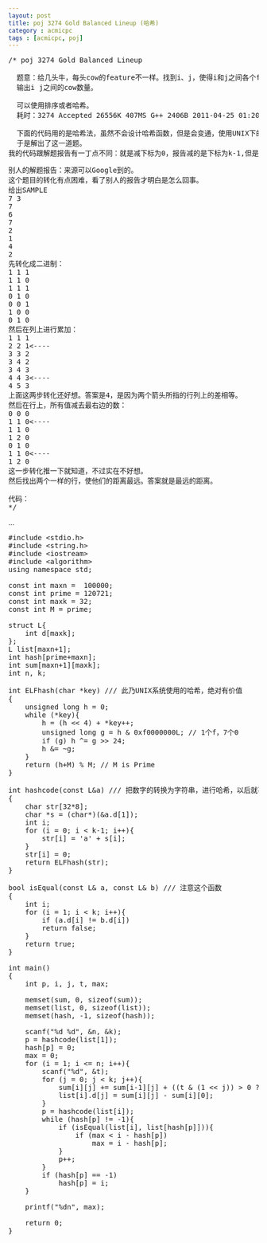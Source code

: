 ```yaml
---
layout: post
title: poj 3274 Gold Balanced Lineup (哈希)
category : acmicpc
tags : [acmicpc, poj]
---
```


<pre>/* poj 3274 Gold Balanced Lineup

  题意：给几头牛，每头cow的feature不一样。找到i、j，使得i和j之间各个feature的和一样。
  输出i j之间的cow数量。

  可以使用排序或者哈希。
  耗时：3274 Accepted 26556K 407MS G++ 2406B 2011-04-25 01:20:32

  下面的代码用的是哈希法，虽然不会设计哈希函数，但是会变通，使用UNIX下的一个哈希进行转化。
  于是解出了这一道题。
我的代码跟解题报告有一丁点不同：就是减下标为0，报告减的是下标为k-1,但是原理都一样。</pre>
<!--more-->
<pre>别人的解题报告：来源可以Google到的。
这个题目的转化有点困难，看了别人的报告才明白是怎么回事。
给出SAMPLE
7 3
7
6
7
2
1
4
2
先转化成二进制：
1 1 1
1 1 0
1 1 1
0 1 0
0 0 1
1 0 0
0 1 0
然后在列上进行累加：
1 1 1
2 2 1&lt;----
3 3 2
3 4 2
3 4 3
4 4 3&lt;----
4 5 3
上面这两步转化还好想。答案是4，是因为两个箭头所指的行列上的差相等。
然后在行上，所有值减去最右边的数：
0 0 0
1 1 0&lt;----
1 1 0
1 2 0
0 1 0
1 1 0&lt;----
1 2 0
这一步转化推一下就知道，不过实在不好想。
然后找出两个一样的行，使他们的距离最远。答案就是最远的距离。

代码：
*/</pre>
...
<pre>#include &lt;stdio.h&gt;
#include &lt;string.h&gt;
#include &lt;iostream&gt;
#include &lt;algorithm&gt;
using namespace std;

const int maxn =  100000;
const int prime = 120721;
const int maxk = 32;
const int M = prime;

struct L{
    int d[maxk];
};
L list[maxn+1];
int hash[prime+maxn];
int sum[maxn+1][maxk];
int n, k;

int ELFhash(char *key) /// 此乃UNIX系统使用的哈希，绝对有价值
{
    unsigned long h = 0;
    while (*key){
        h = (h &lt;&lt; 4) + *key++;
        unsigned long g = h &amp; 0xf0000000L; // 1个f，7个0
        if (g) h ^= g &gt;&gt; 24;
        h &amp;= ~g;
    }
    return (h+M) % M; // M is Prime
}

int hashcode(const L&amp;a) /// 把数字的转换为字符串，进行哈希，以后就不用费心思设计哈希了
{
    char str[32*8];
    char *s = (char*)(&amp;a.d[1]);
    int i;
    for (i = 0; i &lt; k-1; i++){
        str[i] = 'a' + s[i];
    }
    str[i] = 0;
    return ELFhash(str);
}

bool isEqual(const L&amp; a, const L&amp; b) /// 注意这个函数
{
    int i;
    for (i = 1; i &lt; k; i++){
        if (a.d[i] != b.d[i])
        return false;
    }
    return true;
}

int main()
{
    int p, i, j, t, max;

    memset(sum, 0, sizeof(sum));
    memset(list, 0, sizeof(list));
    memset(hash, -1, sizeof(hash));

    scanf("%d %d", &amp;n, &amp;k);
    p = hashcode(list[1]);
    hash[p] = 0;
    max = 0;
    for (i = 1; i &lt;= n; i++){
        scanf("%d", &amp;t);
        for (j = 0; j &lt; k; j++){
            sum[i][j] += sum[i-1][j] + ((t &amp; (1 &lt;&lt; j)) &gt; 0 ? 1 : 0);
            list[i].d[j] = sum[i][j] - sum[i][0];
        }
        p = hashcode(list[i]);
        while (hash[p] != -1){
            if (isEqual(list[i], list[hash[p]])){
                if (max &lt; i - hash[p])
                    max = i - hash[p];
            }
            p++;
        }
        if (hash[p] == -1)
            hash[p] = i;
    }

    printf("%dn", max);

    return 0;
}</pre>
